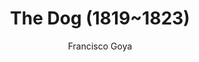 ---
title: "The Dog (1819~1823)"
subtitle: "Francisco Goya"
displayImg: "img/covers/The Dog, 1819~1823, Francisco Goya.jpg"
noURL: true
---